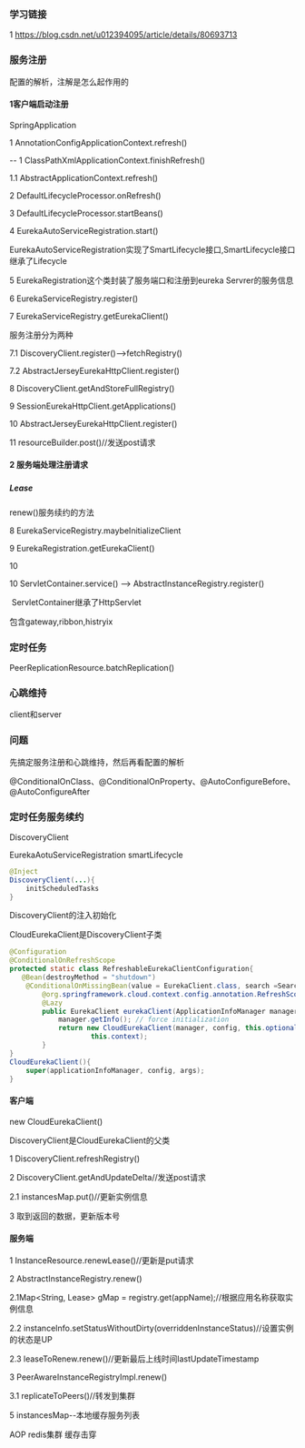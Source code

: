 

### 学习链接

1 https://blog.csdn.net/u012394095/article/details/80693713



### 服务注册



配置的解析，注解是怎么起作用的

#### 1客户端启动注册

SpringApplication

1 AnnotationConfigApplicationContext.refresh()

-- 1 ClassPathXmlApplicationContext.finishRefresh()

1.1 AbstractApplicationContext.refresh()

2 DefaultLifecycleProcessor.onRefresh() 

3 DefaultLifecycleProcessor.startBeans()  

4 EurekaAutoServiceRegistration.start()

 EurekaAutoServiceRegistration实现了SmartLifecycle接口,SmartLifecycle接口继承了Lifecycle

5 EurekaRegistration这个类封装了服务端口和注册到eureka Servrer的服务信息

6 EurekaServiceRegistry.register()

7  EurekaServiceRegistry.getEurekaClient()

服务注册分为两种

7.1 DiscoveryClient.register()-->fetchRegistry()

7.2 AbstractJerseyEurekaHttpClient.register()

8 DiscoveryClient.getAndStoreFullRegistry()

9 SessionEurekaHttpClient.getApplications()

10 AbstractJerseyEurekaHttpClient.register()

11 resourceBuilder.post()//发送post请求

#### 2 服务端处理注册请求

### 

##### Lease

renew()服务续约的方法



8 EurekaServiceRegistry.maybeInitializeClient  

9 EurekaRegistration.getEurekaClient()

10 

10 ServletContainer.service() --> AbstractInstanceRegistry.register()

​    ServletContainer继承了HttpServlet

包含gateway,ribbon,histryix



### 定时任务 

PeerReplicationResource.batchReplication()



### 心跳维持

client和server

### 问题

先搞定服务注册和心跳维持，然后再看配置的解析

@ConditionalOnClass、@ConditionalOnProperty、@AutoConfigureBefore、@AutoConfigureAfter







### 定时任务服务续约 

DiscoveryClient

EurekaAotuServiceRegistration smartLifecycle

```java
@Inject
DiscoveryClient(...){
    initScheduledTasks
}
```

DiscoveryClient的注入初始化

CloudEurekaClient是DiscoveryClient子类

~~~java
@Configuration
@ConditionalOnRefreshScope
protected static class RefreshableEurekaClientConfiguration{
   @Bean(destroyMethod = "shutdown")
	@ConditionalOnMissingBean(value = EurekaClient.class, search =SearchStrategy.CURRENT)
		@org.springframework.cloud.context.config.annotation.RefreshScope
		@Lazy
		public EurekaClient eurekaClient(ApplicationInfoManager manager, 		                     EurekaClientConfig config, EurekaInstanceConfig instance) {
			manager.getInfo(); // force initialization
			return new CloudEurekaClient(manager, config, this.optionalArgs,
					this.context);
		} 
}
CloudEurekaClient(){
    super(applicationInfoManager, config, args);
}

~~~
#### 客户端

new  CloudEurekaClient()

DiscoveryClient是CloudEurekaClient的父类

1 DiscoveryClient.refreshRegistry()

2 DiscoveryClient.getAndUpdateDelta//发送post请求

2.1 instancesMap.put()//更新实例信息

3 取到返回的数据，更新版本号



#### 服务端



1 InstanceResource.renewLease()//更新是put请求 

2 AbstractInstanceRegistry.renew()

2.1Map<String, Lease<InstanceInfo>> gMap = registry.get(appName);//根据应用名称获取实例信息

2.2 instanceInfo.setStatusWithoutDirty(overriddenInstanceStatus)//设置实例的状态是UP

2.3 leaseToRenew.renew()//更新最后上线时间lastUpdateTimestamp

3 PeerAwareInstanceRegistryImpl.renew()

3.1 replicateToPeers()//转发到集群



5 instancesMap--本地缓存服务列表

AOP 
redis集群
缓存击穿




































